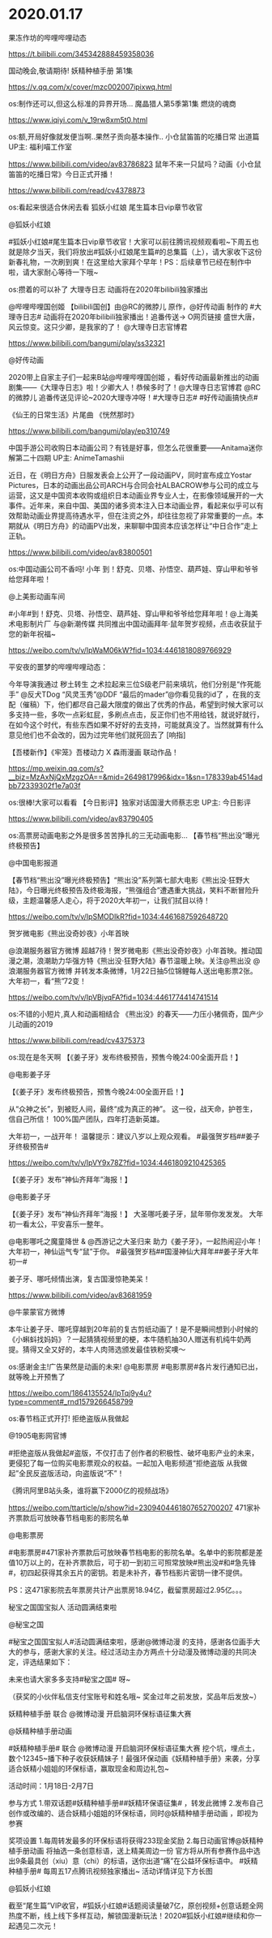 # 2020.01.17



 
 果冻作坊的哔哩哔哩动态

https://t.bilibili.com/345342888459358036

国动晚会,敬请期待!
妖精种植手册  第1集

https://v.qq.com/x/cover/mzc002007ipixwq.html

os:制作还可以,但这么标准的异界开场...
魔晶猎人第5季第1集 燃烧的魂商

https://www.iqiyi.com/v_19rw8xm5t0.html

os:额,开局好像就发便当啊..果然子贡向基本操作..
 小仓鼠笛笛的吃播日常 出道篇 UP主: 福利喵工作室

https://www.bilibili.com/video/av83786823
鼠年不来一只鼠吗？动画《小仓鼠笛笛的吃播日常》今日正式开播！

https://www.bilibili.com/read/cv4378873

 os:看起来很适合休闲去看
狐妖小红娘 尾生篇本日vip章节收官

@狐妖小红娘                            

#狐妖小红娘#尾生篇本日vip章节收官！大家可以前往腾讯视频观看啦~下周五也就是除夕当天，我们将放出#狐妖小红娘尾生篇#的总集篇（上），请大家收下这份新春礼物，一次刷到爽！在这里给大家拜个早年！PS：后续章节已经在制作中啦，请大家耐心等待一下哦~

os:攒着的可以补了
大理寺日志 动画将在2020年bilibili独家播出

@哔哩哔哩国创姬 【bilibili国创】由@RC的微脖儿 原作，@好传动画 制作的 #大理寺日志# 动画将在2020年bilibili独家播出！追番传送→ O网页链接 盛世大唐，风云惊变。这只少卿，是我家的了！ @大理寺日志官博君

https://www.bilibili.com/bangumi/play/ss32321

 @好传动画  

2020带上自家主子们一起来B站@哔哩哔哩国创姬 ，看好传动画最新推出的动画剧集——《大理寺日志》啦！少卿大人！恭候多时了！@大理寺日志官博君 @RC的微脖儿
追番传送见评论~2020大理寺冲呀！#大理寺日志# #好传动画搞快点#                                       

 《仙王的日常生活》片尾曲 《恍然那时》

https://www.bilibili.com/bangumi/play/ep310749

 中国手游公司收购日本动画公司？有钱是好事，但怎么花很重要——Anitama迷你解第二十四期 UP主: AnimeTamashii

近日，在《明日方舟》日服发表会上公开了一段动画PV，同时宣布成立Yostar Pictures，日本的动画出品公司ARCH与合同会社ALBACROW参与公司的成立与运营，这又是中国资本收购或组织日本动画业界专业人士，在影像领域展开的一大事件。近年来，来自中国、美国的诸多资本注入日本动画业界，看起来似乎可以有效帮助动画业界提高待遇水平，但在注资之外，却往往忽视了非常重要的一点。本期就从《明日方舟》的动画PV出发，来聊聊中国资本应该怎样让“中日合作”走上正轨。

https://www.bilibili.com/video/av83800501

os:中国动画公司不香吗!
 小年 到！舒克、贝塔、孙悟空、葫芦娃、穿山甲和爷爷给您拜年啦！

@上美影动画车间 

#小年#到！舒克、贝塔、孙悟空、葫芦娃、穿山甲和爷爷给您拜年啦！@上海美术电影制片厂 与@新潮传媒 共同推出中国动画拜年·鼠年贺岁视频，点击收获鼠于您的新年祝福~

https://weibo.com/tv/v/IpWaM06kW?fid=1034:4461818089766929

平安夜的噩梦的哔哩哔哩动态：

今年导演我通过 秽土转生 之术拉起来三位S级老尸前来填坑，他们分别是“作死能手” @反犬TDog “风灵玉秀”@DDF “最后的mader”@你看见我的id了 ，在我的支配（催稿）下，他们都尽自己最大限度的做出了优秀的作品，希望到时候大家可以多支持一些，多吹一点彩虹屁，多刷点点击，反正你们也不用给钱，就说好就行，在如今这个时代，有些东西如果不好好的去支持，可能就真没了。当然就算有什么意见他们也不会改的，因为过完年他们就死回去了 [响指]

 【吾楼新作】《牢笼》吾楼动力 X 森雨漫画 联动作品！

https://mp.weixin.qq.com/s?__biz=MzAxNjQxMzgzOA==&mid=2649817996&idx=1&sn=178339ab4514adbb72339302f1e7a03f

os:很棒!大家可以看看
 【今日影评】独家对话国漫大师蔡志忠 UP主: 今日影评

https://www.bilibili.com/video/av83790405

 os:高票房动画电影之外是很多苦苦挣扎的三无动画电影...
【春节档“熊出没”曝光终极预告】

@中国电影报道  

【春节档“熊出没”曝光终极预告】“熊出没”系列第七部大电影《熊出没·狂野大陆》，今日曝光终极预告及终极海报，“熊强组合”遭遇重大挑战，笑料不断冒险升级，主题温馨感人走心，将于2020大年初一，让我们拭目以待！

https://weibo.com/tv/v/IpSMODIkR?fid=1034:4461687592648720

贺岁微电影《熊出没奇妙夜》小年首映

@浪潮服务器官方微博 超越7待！贺岁微电影《熊出没奇妙夜》小年首映。推动国漫之潮，浪潮助力华强方特《熊出没·狂野大陆》春节温暖上映。关注@熊出没 @浪潮服务器官方微博 并转发本条微博，1月22日抽5位锦鲤每人送出电影票2张。 大年初一，看“熊”72变！

https://weibo.com/tv/v/IpVBjvqFA?fid=1034:4461774414741514

os:不错的小短片,真人和动画相结合
《熊出没》的春天——力压小猪佩奇，国产少儿动画的2019

https://www.bilibili.com/read/cv4375373

 os:现在是冬天啊
【《姜子牙》发布终极预告，预售今晚24:00全面开启！】

@电影姜子牙                            

【《姜子牙》发布终极预告，预售今晚24:00全面开启！】

从“众神之长”，到被贬人间，最终“成为真正的神”。
这一役，战天命，护苍生，信自己所信！
100%国产团队，四年打造新英雄。

大年初一，一战开年！
温馨提示：建议八岁以上观众观看。
#最强贺岁档##姜子牙终极预告#

https://weibo.com/tv/v/IpVY9x78Z?fid=1034:4461809210425365


【《姜子牙》发布“神仙齐拜年”海报！】

@电影姜子牙 

【《姜子牙》发布“神仙齐拜年”海报！】
大圣哪吒姜子牙，鼠年带你发发发。
大年初一看太公，平安喜乐一整年。

@电影哪吒之魔童降世 & @西游记之大圣归来 助力《姜子牙》，一起热闹迎小年！
大年初一，神仙运气专“鼠”于你。
#最强贺岁档##国漫神仙大拜年##姜子牙大年初一# 


 姜子牙、哪吒倾情出演，复古国漫惊艳美呆！

https://www.bilibili.com/video/av83681959

@牛蒙蒙官方微博  

本牛让姜子牙、哪吒穿越到20年前的复古剪纸动画了！是不是瞬间想到小时候的《小蝌蚪找妈妈》？一起猜猜视频里的梗，本牛随机抽30人赠送有机纯牛奶两提。猜得又全又好的，本牛人肉筛选颁发最佳铁粉奖噢～

os:感谢金主!广告果然是动画的未来!
 @电影票房 #电影票房#各片发行通知已出，就等晚上开预售了

https://weibo.com/1864135524/IpTqj9y4u?type=comment#_rnd1579266458799

os:春节档正式开打!
拒绝盗版从我做起

@1905电影网官博  

#拒绝盗版从我做起#盗版，不仅打击了创作者的积极性、破坏电影产业的未来，更侵犯了每一位购买电影票观众的权益。一起加入电影频道“拒绝盗版 从我做起”全民反盗版活动，向盗版说“不”！


《腾讯阿里B站头条，谁将赢下2000亿的视频战场》

https://weibo.com/ttarticle/p/show?id=2309404461807652700207
471家补齐票款后可放映春节档电影的影院名单

@电影票房 

#电影票房#471家补齐票款后可放映春节档电影的影院名单。名单中的影院都是差值10万以上的，在补齐票款后，可于初一到初三可照常放映#熊出没#和#急先锋#，初四起获得其余五片的密钥。若是未补齐，春节档影片密钥一律不提供。

PS：这471家影院去年票房共计产出票房18.94亿，截留票房超过2.95亿。。。


秘宝之国国宝拟人 活动圆满结束啦

@秘宝之国                            

#秘宝之国国宝拟人#活动圆满结束啦，感谢@微博动漫 的支持，感谢各位画手大大的参与，感谢大家的关注。经过活动主办方两点十分动漫及微博动漫的共同决定，评选结果如下：

未来也请大家多多支持#秘宝之国# 呀~

（获奖的小伙伴私信支付宝账号和姓名哦~ 奖金过年之前发放，奖品年后发放~）


 妖精种植手册 联合 @微博动漫 开启脑洞环保标语征集大赛

@妖精种植手册动画                            

#妖精种植手册# 联合 @微博动漫 开启脑洞环保标语征集大赛
挖个坑，埋点土，数个12345~播下种子收获妖精妹子！最强环保动画《妖精种植手册》来袭，分享适合妖精小姐姐的环保标语，赢取现金和周边礼包~

活动时间：1月18日-2月7日

参与方式
1.带双话题#妖精种植手册##妖精环保语征集# ，转发此微博
2.发布自己创作或改编的、适合妖精小姐姐的环保标语，同时@妖精种植手册动画 ，即视为参赛

奖项设置
1.每周转发最多的环保标语将获得233现金奖励
2.每日动画官博@妖精种植手册动画 将抽选一条创意标语，送上精美周边一份
官方将从所有参赛作品中选出9条最具创（xiu）意（chi）的标语，送你出道“痛”在公益环保标语中。
#妖精种植手册# 每周五17点腾讯视频独家播出~
活动详情详见下方长图


@狐妖小红娘                            

截至“尾生篇”VIP收官，#狐妖小红娘#话题阅读量破7亿，原创视频+创意话题全网热度不断，线上线下多样互动，解锁国漫新玩法！2020#狐妖小红娘#继续和你一起遇见二次元！

 